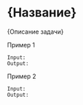 # {Название}

{Описание задачи}


Пример 1
```shell
Input: 
Output: 
```

Пример 2
```shell
Input: 
Output: 
```
